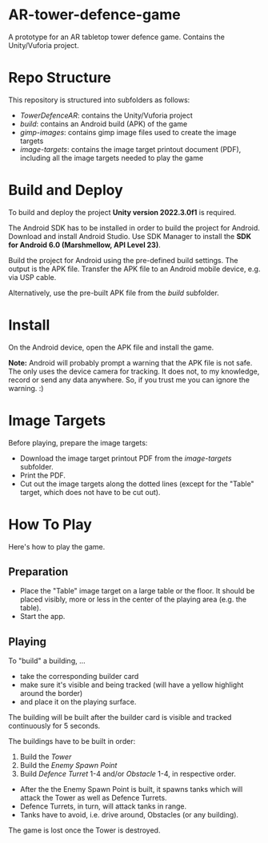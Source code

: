# AR-tower-defence-game
A prototype for an AR tabletop tower defence game. Contains the Unity/Vuforia project.

# Repo Structure
This repository is structured into subfolders as follows:
* _TowerDefenceAR_: contains the Unity/Vuforia project
* _build_: contains an Android build (APK) of the game
* _gimp-images_: contains gimp image files used to create the image targets
* _image-targets_: contains the image target printout document (PDF), including all the image targets needed to play the game

# Build and Deploy
To build and deploy the project **Unity version 2022.3.0f1** is required.

The Android SDK has to be installed in order to build the project for Android. Download and install Android Studio. Use SDK Manager to install the **SDK for Android 6.0 (Marshmellow, API Level 23)**.

Build the project for Android using the pre-defined build settings. The output is the APK file. Transfer the APK file to an Android mobile device, e.g. via USP cable.

Alternatively, use the pre-built APK file from the _build_ subfolder.

# Install
On the Android device, open the APK file and install the game.

**Note:** Android will probably prompt a warning that the APK file is not safe. The only uses the device camera for tracking. It does not, to my knowledge, record or send any data anywhere. So, if you trust me you can ignore the warning. :)

# Image Targets
Before playing, prepare the image targets:
* Download the image target printout PDF from the _image-targets_ subfolder.
* Print the PDF.
* Cut out the image targets along the dotted lines (except for the "Table" target, which does not have to be cut out).

# How To Play
Here's how to play the game.

## Preparation
* Place the "Table" image target on a large table or the floor. It should be placed visibly, more or less in the center of the playing area (e.g. the table).
* Start the app.

## Playing
To "build" a building, ...
* take the corresponding builder card
* make sure it's visible and being tracked (will have a yellow highlight around the border)
* and place it on the playing surface.

The building will be built after the builder card is visible and tracked continuously for 5 seconds.

The buildings have to be built in order:
1. Build the _Tower_
2. Build the _Enemy Spawn Point_
3. Build _Defence Turret_ 1-4 and/or _Obstacle_ 1-4, in respective order.

* After the the Enemy Spawn Point is built, it spawns tanks which will attack the Tower as well as Defence Turrets.
* Defence Turrets, in turn, will attack tanks in range.
* Tanks have to avoid, i.e. drive around, Obstacles (or any building).

The game is lost once the Tower is destroyed.
